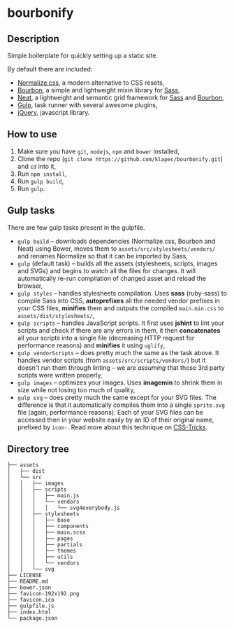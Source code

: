 # bourbonify

## Description
Simple boilerplate for quickly setting up a static site.

By default there are included:

- [Normalize.css](http://necolas.github.io/normalize.css/), a modern alternative to CSS resets,
- [Bourbon](http://bourbon.io), a simple and lightweight mixin library for [Sass](http://sass-lang.com),
- [Neat](http://neat.bourbon.io), a lightweight and semantic grid framework for [Sass](http://sass-lang.com) and [Bourbon](http://bourbon.io),
- [Gulp](http://gulpjs.com), task runner with several awesome plugins,
- [jQuery](http://jquery.com), javascript library.

## How to use
1. Make sure you have ``git``, ``nodejs``, ``npm`` and ``bower`` installed,
2. Clone the repo (``git clone https://github.com/klapec/bourbonify.git``) and ``cd`` into it,
3. Run ``npm install``,
4. Run ``gulp build``,
5. Run ``gulp``.

## Gulp tasks
There are few gulp tasks present in the gulpfile.

- ``gulp build`` – downloads dependencies (Normalize.css, Bourbon and Neat) using Bower, moves them to ``assets/src/stylesheets/vendors/`` and renames Normalize so that it can be imported by Sass,
- ``gulp`` (default task) – builds all the assets (stylesheets, scripts, images and SVGs) and begins to watch all the files for changes. It will automatically re-run compilation of changed asset and reload the browser,
- ``gulp styles`` – handles stylesheets compilation. Uses **sass** (ruby-sass) to compile Sass into CSS, **autoprefixes** all the needed vendor prefixes in your CSS files, **minifies** them and outputs the compiled ``main.min.css`` to ``assets/dist/stylesheets/``,
- ``gulp scripts`` – handles JavaScript scripts. It first uses **jshint** to lint your scripts and check if there are any errors in them, it then **concatenates** all your scripts into a single file (decreasing HTTP request for performance reasons) and **minifies** it using ``uglify``,
- ``gulp vendorScripts`` – does pretty much the same as the task above. It handles vendor scripts (from ``assets/src/scripts/vendors/``) but it doesn't run them through linting – we are *assuming* that those 3rd party scripts were written properly,
- ``gulp images`` – optimizes your images. Uses **imagemin** to shrink them in size while not losing too much of quality,
- ``gulp svg`` – does pretty much the same except for your SVG files. The difference is that it automatically compiles them into a single ``sprite.svg`` file (again, performance reasons). Each of your SVG files can be accessed then in your website easily by an ID of their original name, prefixed by ``icon-``. Read more about this technique on [CSS-Tricks](http://css-tricks.com/svg-use-external-source/).

## Directory tree
```
├── assets
│   ├── dist
│   └── src
│   │   ├── images
│   │   ├── scripts
│   │   │   ├── main.js
│   │   │   └── vendors
│   │   │   │   └── svg4everybody.js
│   │   ├── stylesheets
│   │   │   ├── base
│   │   │   ├── components
│   │   │   ├── main.scss
│   │   │   ├── pages
│   │   │   ├── partials
│   │   │   ├── themes
│   │   │   ├── utils
│   │   │   └── vendors
│   │   └── svg
├── LICENSE
├── README.md
├── bower.json
├── favicon-192x192.png
├── favicon.ico
├── gulpfile.js
├── index.html
└── package.json
```
